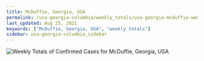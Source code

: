```yaml
---
title: McDuffie, Georgia, USA
permalink: /usa-georgia-columbia/weekly_totals/usa-georgia-mcduffie-weekly_totals.html
last_updated: Aug 25, 2021
keywords: ["McDuffie, Georgia, USA", "weekly totals"]
sidebar: usa-georgia-columbia_sidebar
---
```


![Weekly Totals of Confirmed Cases for McDuffie, Georgia, USA](/covid_tracker/images/graphs/usa-georgia-mcduffie-weekly_totals_graph.png)
